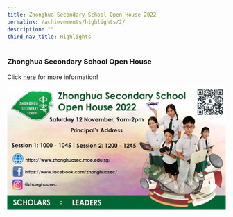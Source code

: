 ```yaml
---
title: Zhonghua Secondary School Open House 2022
permalink: /achievements/highlights/2/
description: ""
third_nav_title: Highlights
---
```


### **Zhonghua Secondary School Open House**


Click [here](https://sites.google.com/moe.edu.sg/zhonghuasecschooleopenhouse?pli=1) for more information!

![](/images/Open%20House%202022.jpg)